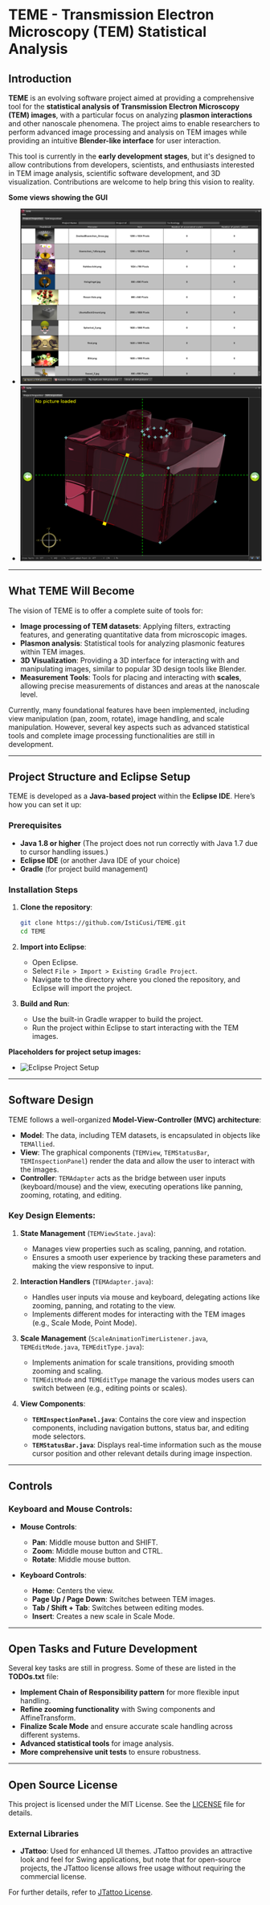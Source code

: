 # TEME - Transmission Electron Microscopy (TEM) Statistical Analysis

## Introduction

**TEME** is an evolving software project aimed at providing a comprehensive tool for the **statistical analysis of Transmission Electron Microscopy (TEM) images**, with a particular focus on analyzing **plasmon interactions** and other nanoscale phenomena. The project aims to enable researchers to perform advanced image processing and analysis on TEM images while providing an intuitive **Blender-like interface** for user interaction.

This tool is currently in the **early development stages**, but it's designed to allow contributions from developers, scientists, and enthusiasts interested in TEM image analysis, scientific software development, and 3D visualization. Contributions are welcome to help bring this vision to reality.

**Some views showing the GUI**

- ![Loading TEM files into project](./TEME/doc/views/1.png)
- ![Setting points and scales](./TEME/doc/views/2.png)

---

## What TEME Will Become

The vision of TEME is to offer a complete suite of tools for:

- **Image processing of TEM datasets**: Applying filters, extracting features, and generating quantitative data from microscopic images.
- **Plasmon analysis**: Statistical tools for analyzing plasmonic features within TEM images.
- **3D Visualization**: Providing a 3D interface for interacting with and manipulating images, similar to popular 3D design tools like Blender.
- **Measurement Tools**: Tools for placing and interacting with **scales**, allowing precise measurements of distances and areas at the nanoscale level.

Currently, many foundational features have been implemented, including view manipulation (pan, zoom, rotate), image handling, and scale manipulation. However, several key aspects such as advanced statistical tools and complete image processing functionalities are still in development.

---

## Project Structure and Eclipse Setup

TEME is developed as a **Java-based project** within the **Eclipse IDE**. Here’s how you can set it up:

### Prerequisites

- **Java 1.8 or higher** (The project does not run correctly with Java 1.7 due to cursor handling issues.)
- **Eclipse IDE** (or another Java IDE of your choice)
- **Gradle** (for project build management)

### Installation Steps

1. **Clone the repository**:

   ```bash
   git clone https://github.com/IstiCusi/TEME.git
   cd TEME
   ```

2. **Import into Eclipse**:

   - Open Eclipse.
   - Select `File > Import > Existing Gradle Project`.
   - Navigate to the directory where you cloned the repository, and Eclipse will import the project.

3. **Build and Run**:
   - Use the built-in Gradle wrapper to build the project.
   - Run the project within Eclipse to start interacting with the TEM images.

**Placeholders for project setup images:**

- ![Eclipse Project Setup](path/to/eclipse-setup.png)

---

## Software Design

TEME follows a well-organized **Model-View-Controller (MVC) architecture**:

- **Model**: The data, including TEM datasets, is encapsulated in objects like `TEMAllied`.
- **View**: The graphical components (`TEMView`, `TEMStatusBar`, `TEMInspectionPanel`) render the data and allow the user to interact with the images.
- **Controller**: `TEMAdapter` acts as the bridge between user inputs (keyboard/mouse) and the view, executing operations like panning, zooming, rotating, and editing.

### Key Design Elements:

1. **State Management** (`TEMViewState.java`):

   - Manages view properties such as scaling, panning, and rotation.
   - Ensures a smooth user experience by tracking these parameters and making the view responsive to input.

2. **Interaction Handlers** (`TEMAdapter.java`):

   - Handles user inputs via mouse and keyboard, delegating actions like zooming, panning, and rotating to the view.
   - Implements different modes for interacting with the TEM images (e.g., Scale Mode, Point Mode).

3. **Scale Management** (`ScaleAnimationTimerListener.java`, `TEMEditMode.java`, `TEMEditType.java`):

   - Implements animation for scale transitions, providing smooth zooming and scaling.
   - `TEMEditMode` and `TEMEditType` manage the various modes users can switch between (e.g., editing points or scales).

4. **View Components**:
   - **`TEMInspectionPanel.java`**: Contains the core view and inspection components, including navigation buttons, status bar, and editing mode selectors.
   - **`TEMStatusBar.java`**: Displays real-time information such as the mouse cursor position and other relevant details during image inspection.

---

## Controls

### Keyboard and Mouse Controls:

- **Mouse Controls**:

  - **Pan**: Middle mouse button and SHIFT.
  - **Zoom**: Middle mouse button and CTRL.
  - **Rotate**: Middle mouse button.

- **Keyboard Controls**:
  - **Home**: Centers the view.
  - **Page Up / Page Down**: Switches between TEM images.
  - **Tab / Shift + Tab**: Switches between editing modes.
  - **Insert**: Creates a new scale in Scale Mode.

---

## Open Tasks and Future Development

Several key tasks are still in progress. Some of these are listed in the **TODOs.txt** file:

- **Implement Chain of Responsibility pattern** for more flexible input handling.
- **Refine zooming functionality** with Swing components and AffineTransform.
- **Finalize Scale Mode** and ensure accurate scale handling across different systems.
- **Advanced statistical tools** for image analysis.
- **More comprehensive unit tests** to ensure robustness.

---

## Open Source License

This project is licensed under the MIT License. See the [LICENSE](LICENSE) file for details.

### External Libraries

- **JTattoo**: Used for enhanced UI themes. JTattoo provides an attractive look and feel for Swing applications, but note that for open-source projects, the JTattoo license allows free usage without requiring the commercial license.

For further details, refer to [JTattoo License](http://www.jtattoo.net/License.html).
